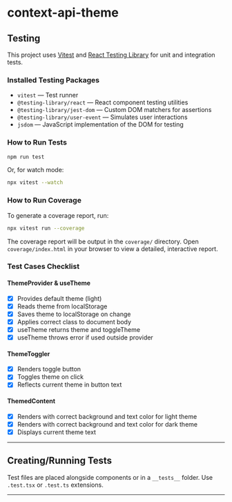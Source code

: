 # context-api-theme

## Testing

This project uses [Vitest](https://vitest.dev/) and [React Testing Library](https://testing-library.com/docs/react-testing-library/intro/) for unit and integration tests.

### Installed Testing Packages

- `vitest` — Test runner
- `@testing-library/react` — React component testing utilities
- `@testing-library/jest-dom` — Custom DOM matchers for assertions
- `@testing-library/user-event` — Simulates user interactions
- `jsdom` — JavaScript implementation of the DOM for testing

### How to Run Tests

```bash
npm run test
```

Or, for watch mode:

```bash
npx vitest --watch
```

### How to Run Coverage

To generate a coverage report, run:

```bash
npx vitest run --coverage
```

The coverage report will be output in the `coverage/` directory. Open `coverage/index.html` in your browser to view a detailed, interactive report.

### Test Cases Checklist

#### ThemeProvider & useTheme
- [x] Provides default theme (light)
- [x] Reads theme from localStorage
- [x] Saves theme to localStorage on change
- [x] Applies correct class to document body
- [x] useTheme returns theme and toggleTheme
- [x] useTheme throws error if used outside provider

#### ThemeToggler
- [x] Renders toggle button
- [x] Toggles theme on click
- [x] Reflects current theme in button text

#### ThemedContent
- [x] Renders with correct background and text color for light theme
- [x] Renders with correct background and text color for dark theme
- [x] Displays current theme text

---

## Creating/Running Tests

Test files are placed alongside components or in a `__tests__` folder. Use `.test.tsx` or `.test.ts` extensions.

---
